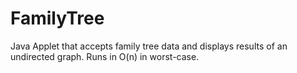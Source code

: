 # FamilyTree
Java Applet that accepts family tree data and displays results of an undirected graph. Runs in O(n) in worst-case.
